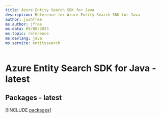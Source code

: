 ```yaml
---
title: Azure Entity Search SDK for Java
description: Reference for Azure Entity Search SDK for Java
author: joshfree
ms.author: jfree
ms.data: 09/08/2023
ms.topic: reference
ms.devlang: java
ms.service: entitysearch
---
```

# Azure Entity Search SDK for Java - latest
## Packages - latest
[!INCLUDE [packages](entity-search-index.md)]